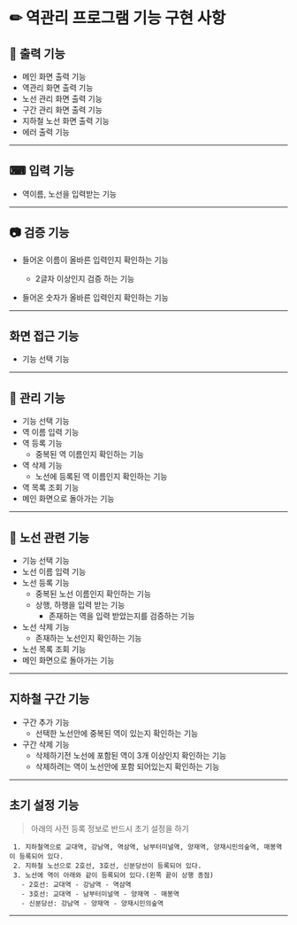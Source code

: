# ✏ 역관리 프로그램 기능 구현 사항

## 📜 출력 기능

* 메인 화면 출력 기능
* 역관리 화면 출력 기능
* 노선 관리 화면 출력 기능
* 구간 관리 화면 출력 기능
* 지하철 노선 화면 출력 기능
* 에러 출력 기능

---

## ⌨ 입력 기능
* 역이름, 노선을 입력받는 기능

---

## 📷 검증 기능
* 들어온 이름이 올바른 입력인지 확인하는 기능
    * 2글자 이상인지 검증 하는 기능

* 들어온 숫자가 올바른 입력인지 확인하는 기능

---

## 화면 접근 기능
* 기능 선택 기능

---

## 🚉 관리 기능
* 기능 선택 기능
* 역 이름 입력 기능
* 역 등록 기능
    * 중복된 역 이름인지 확인하는 기능
* 역 삭제 기능
    * 노선에 등록된 역 이름인지 확인하는 기능
* 역 목록 조회 기능
* 메인 화면으로 돌아가는 기능

---

## 🚃 노선 관련 기능
* 기능 선택 기능
* 노선 이름 입력 기능
* 노선 등록 기능
    * 중복된 노선 이름인지 확인하는 기능
    * 상행, 하행을 입력 받는 기능
        * 존재하는 역을 입력 받았는지를 검증하는 기능
* 노선 삭제 기능
    * 존재하는 노선인지 확인하는 기능
* 노선 목록 조회 기능
* 메인 화면으로 돌아가는 기능

---

## 지하철 구간 기능

* 구간 추가 기능
    * 선택한 노선안에 중복된 역이 있는지 확인하는 기능
* 구간 삭제 기능
    * 삭제하기전 노선에 포함된 역이 3개 이상인지 확인하는 기능
    * 삭제하려는 역이 노선안에 포함 되어있는지 확인하는 기능

---

## 초기 설정 기능

> 아래의 사전 등록 정보로 반드시 초기 설정을 하기

```
 1. 지하철역으로 교대역, 강남역, 역삼역, 남부터미널역, 양재역, 양재시민의숲역, 매봉역이 등록되어 있다.
 2. 지하철 노선으로 2호선, 3호선, 신분당선이 등록되어 있다.
 3. 노선에 역이 아래와 같이 등록되어 있다.(왼쪽 끝이 상행 종점)
   - 2호선: 교대역 - 강남역 - 역삼역
   - 3호선: 교대역 - 남부터미널역 - 양재역 - 매봉역
   - 신분당선: 강남역 - 양재역 - 양재시민의숲역
```

---